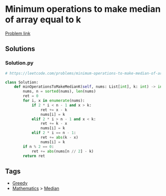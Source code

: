 # Minimum operations to make median of array equal to k

[Problem link](https://leetcode.com/problems/minimum-operations-to-make-median-of-array-equal-to-k/)

## Solutions


### Solution.py
```py
# https://leetcode.com/problems/minimum-operations-to-make-median-of-array-equal-to-k/

class Solution:
    def minOperationsToMakeMedianK(self, nums: List[int], k: int) -> int:
        nums, n = sorted(nums), len(nums)
        ret = 0
        for i, x in enumerate(nums):
            if 2 * i < n - 1 and x > k:
                ret += x - k
                nums[i] = k
            elif 2 * i > n - 1 and x < k:
                ret += k - x
                nums[i] = k
            elif 2 * i == n - 1:
                ret += abs(k - x)
                nums[i] = k
        if n % 2 == 0:
            ret += abs(nums[n // 2] - k)
        return ret
```
## Tags

* [Greedy](/Collections/greedy.md#greedy)
* [Mathematics](/Collections/mathematics.md#mathematics) > [Median](/Collections/mathematics.md#median)
